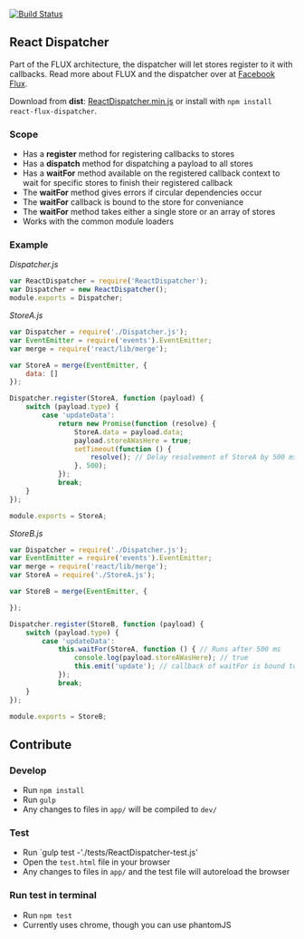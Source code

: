[![Build Status](https://travis-ci.org/christianalfoni/react-flux-dispatcher.svg?branch=master)](https://travis-ci.org/christianalfoni/react-flux-dispatcher)

## React Dispatcher

Part of the FLUX architecture, the dispatcher will let stores register to it with
callbacks. Read more about FLUX and the dispatcher over at [Facebook Flux](http://facebook.github.io/flux/).

Download from **dist**: [ReactDispatcher.min.js](https://rawgithub.com/christianalfoni/react-dispatcher/master/dist/ReactDispatcher.min.js) or install with `npm install react-flux-dispatcher`.

### Scope
- Has a **register** method for registering callbacks to stores
- Has a **dispatch** method for dispatching a payload to all stores
- Has a **waitFor** method available on the registered callback context to wait for
specific stores to finish their registered callback
- The **waitFor** method gives errors if circular dependencies occur
- The **waitFor** callback is bound to the store for conveniance
- The **waitFor** method takes either a single store or an array of stores
- Works with the common module loaders

### Example
*Dispatcher.js*
```javascript
var ReactDispatcher = require('ReactDispatcher');
var Dispatcher = new ReactDispatcher();
module.exports = Dispatcher;
```
*StoreA.js*
```javascript
var Dispatcher = require('./Dispatcher.js');
var EventEmitter = require('events').EventEmitter;
var merge = require('react/lib/merge');

var StoreA = merge(EventEmitter, {
	data: []
});

Dispatcher.register(StoreA, function (payload) {
	switch (payload.type) {
		case 'updateData':
			return new Promise(function (resolve) {
				StoreA.data = payload.data;
				payload.storeAWasHere = true;
				setTimeout(function () {
					resolve(); // Delay resolvement of StoreA by 500 ms
				}, 500);
			});
			break;
	}
});

module.exports = StoreA;
```
*StoreB.js*
```javascript
var Dispatcher = require('./Dispatcher.js');
var EventEmitter = require('events').EventEmitter;
var merge = require('react/lib/merge');
var StoreA = require('./StoreA.js');

var StoreB = merge(EventEmitter, {

});

Dispatcher.register(StoreB, function (payload) {
	switch (payload.type) {
		case 'updateData':
			this.waitFor(StoreA, function () { // Runs after 500 ms
				console.log(payload.storeAWasHere); // true
				this.emit('update'); // callback of waitFor is bound to the store
			});
			break;
	}
});

module.exports = StoreB;
```

## Contribute

### Develop
* Run `npm install`
* Run `gulp`
* Any changes to files in `app/` will be compiled to `dev/`

### Test
* Run `gulp test -'./tests/ReactDispatcher-test.js'
* Open the `test.html` file in your browser
* Any changes to files in `app/` and the test file will autoreload the browser

### Run test in terminal
* Run `npm test`
* Currently uses chrome, though you can use phantomJS
